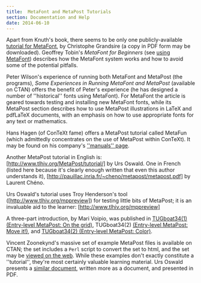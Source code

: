 ```yaml
---
title:  MetaFont and MetaPost Tutorials
section: Documentation and Help
date: 2014-06-10
---
```


Apart from Knuth's book, there seems to be only one publicly-available
[tutorial for MetaFont](http://metafont.tutorial.free.fr/), by
Christophe Grandsire (a copy in PDF form may be downloaded).
Geoffrey Tobin's _MetaFont for Beginners_ 
(see [using MetaFont](FAQ-useMF.md)) describes how the MetaFont
system works and how to avoid some of the potential pitfalls.

Peter Wilson's experience of running both MetaFont and MetaPost (the
programs), _Some Experiences in Running MetaFont and MetaPost_
(available on CTAN) offers the benefit of Peter's experience (he
has designed a 
number of ''historical'' fonts using MetaFont).  For MetaFont the article is
geared towards testing and installing new MetaFont fonts, while its MetaPost
section describes how to use MetaPost illustrations in LaTeX and
pdfLaTeX documents, with an emphasis on how to use appropriate
fonts for any text or mathematics.

Hans Hagen (of ConTeXt fame) offers a MetaPost tutorial called
MetaFun (which admittedly concentrates on the use of MetaPost within
ConTeXt).  It may be found on his company's 
[''manuals'' page](http://www.pragma-ade.com/general/manuals/metafun-p.pdf).

Another MetaPost tutorial in English is: 
[http://www.tlhiv.org/MetaPost/tutorial/] by Urs Oswald.
One in French (listed here because it's clearly enough written
that even this author understands it),
[http://pauillac.inria.fr/~cheno/metapost/metapost.pdf]
by Laurent Ch&eacute;no.

Urs Oswald's tutorial uses Troy Henderson's tool
([http://www.tlhiv.org/mppreview]) for testing little bits of
MetaPost; it is an invaluable aid to the learner:
[http://www.tlhiv.org/mppreview]

A three-part introduction, by Mari Voipio, was published in
[TUGboat34(1) (Entry-level MetaPost: On the grid)](http://tug.org/TUGboat/intromp/tb106voipio-grid.pdf),
TUGboat34(2)
[(Entry-level MetaPost: Move it!)](http://tug.org/TUGboat/intromp/tb107voipio-moveit.pdf), and
[TUGboat34(2) (Entry-level MetaPost: Color)](http://tug.org/TUGboat/intromp/tb108voipio-color.pdf).

Vincent Zoonekynd's massive set of example MetaPost files is available on
CTAN; the set includes a `Perl` script to convert the
set to html, and the set may be 
[viewed on the web](http://zoonek.free.fr/LaTeX/Metapost/metapost.html).
While these examples don't exactly constitute a ''tutorial'', they're
most certainly valuable learning material.  Urs Oswald presents a
[similar document](http://www.ursoswald.ch/metapost/tutorial.pdf),
written more as a document, and presented in PDF.

